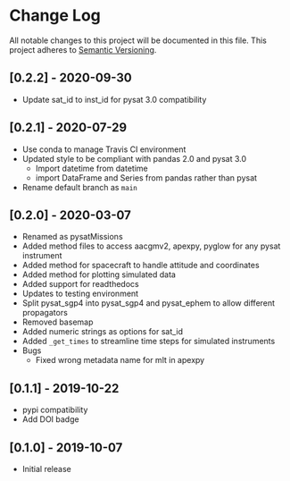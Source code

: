 # Change Log
All notable changes to this project will be documented in this file.
This project adheres to [Semantic Versioning](http://semver.org/).

## [0.2.2] - 2020-09-30
- Update sat_id to inst_id for pysat 3.0 compatibility

## [0.2.1] - 2020-07-29
- Use conda to manage Travis CI environment
- Updated style to be compliant with pandas 2.0 and pysat 3.0
  - Import datetime from datetime
  - import DataFrame and Series from pandas rather than pysat
- Rename default branch as `main`

## [0.2.0] - 2020-03-07
- Renamed as pysatMissions
- Added method files to access aacgmv2, apexpy, pyglow for any pysat instrument
- Added method for spacecraft to handle attitude and coordinates
- Added method for plotting simulated data
- Added support for readthedocs
- Updates to testing environment
- Split pysat_sgp4 into pysat_sgp4 and pysat_ephem to allow different propagators
- Removed basemap
- Added numeric strings as options for sat_id
- Added `_get_times` to streamline time steps for simulated instruments
- Bugs
  - Fixed wrong metadata name for mlt in apexpy

## [0.1.1] - 2019-10-22
- pypi compatibility
- Add DOI badge

## [0.1.0] - 2019-10-07
- Initial release

